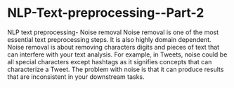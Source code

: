 # NLP-Text-preprocessing--Part-2
NLP text preprocessing- Noise removal
Noise removal is one of the most essential text preprocessing steps. It is also highly domain dependent.
Noise removal is about removing characters digits and pieces of text that can interfere with your text analysis.
For example, in Tweets, noise could be all special characters except hashtags as it signifies concepts that can characterize a Tweet. 
The problem with noise is that it can produce results that are inconsistent in your downstream tasks.
